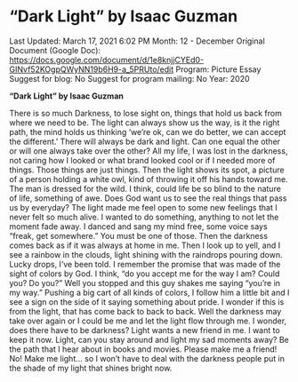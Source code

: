 # “Dark Light” by Isaac Guzman

Last Updated: March 17, 2021 6:02 PM
Month: 12 - December
Original Document (Google Doc): https://docs.google.com/document/d/1e8knjjCYEd0-GINvf52KOgpQWyNN19b6H9-a_5PRUto/edit
Program: Picture Essay
Suggest for blog: No
Suggest for program mailing: No
Year: 2020

**“Dark Light” by Isaac Guzman**

There is so much Darkness, to lose sight on, things that hold us back from where we need to be. The light can always show us the way, is it the right path, the mind holds us thinking ‘we’re ok, can we do better, we can accept the different.’ There will always be dark and light. Can one equal the other or will one always take over the other? All my life, I was lost in the darkness, not caring how I looked or what brand looked cool or if I needed more of things. Those things are just things. Then the light shows its spot, a picture of a person holding a white owl, kind of throwing it off his hands toward me. The man is dressed for the wild. I think, could life be so blind to the nature of life, something of awe. Does God want us to see the real things that pass us by everyday? The light made me feel open to some new feelings that I never felt so much alive. I wanted to do something, anything to not let the moment fade away. I danced and sang my mind free, some voice says “freak, get somewhere.” You must be one of those. Then the darkness comes back as if it was always at home in me. Then I look up to yell, and I see a rainbow in the clouds, light shining with the raindrops pouring down. Lucky drops, I’ve been told. I remember the promise that was made of the sight of colors by God. I think, “do you accept me for the way I am? Could you? Do you?” Well you stopped and this guy shakes me saying “you’re in my way.” Pushing a big cart of all kinds of colors, I follow him a little bit and I see a sign on the side of it saying something about pride. I wonder if this is from the light, that has come back to back to back. Well the darkness may take over again or I could be me and let the light flow through me. I wonder, does there have to be darkness? Light wants a new friend in me. I want to keep it now. Light, can you stay around and light my sad moments away? Be the path that I hear about in books and movies. Please make me a friend! No! Make me light… so I won’t have to deal with the darkness people put in the shade of my light that shines bright now.